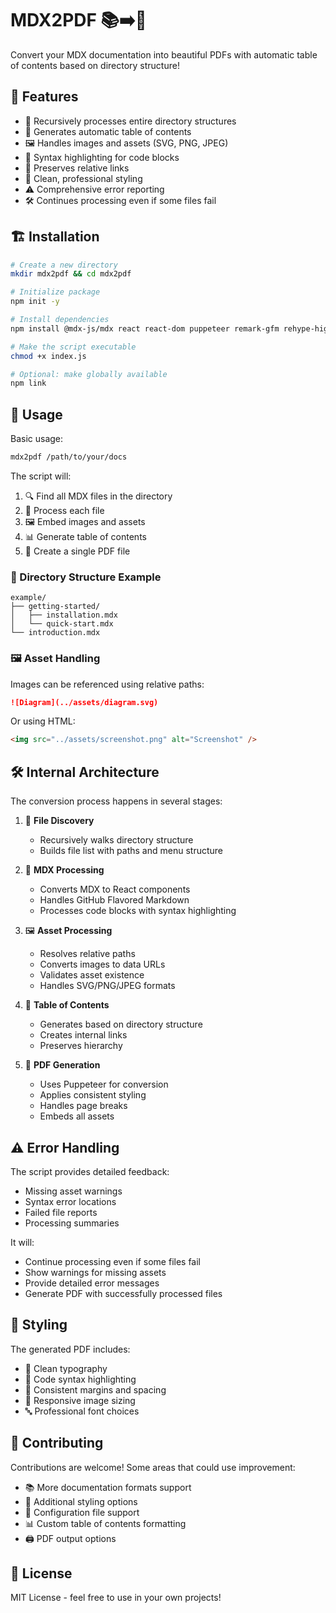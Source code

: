 # MDX2PDF 📚➡️📄

Convert your MDX documentation into beautiful PDFs with automatic table of contents based on directory structure!

## 🚀 Features

- 📁 Recursively processes entire directory structures
- 📑 Generates automatic table of contents
- 🖼️ Handles images and assets (SVG, PNG, JPEG)
- 🎨 Syntax highlighting for code blocks
- 🔗 Preserves relative links
- 💅 Clean, professional styling
- ⚠️ Comprehensive error reporting
- 🛠️ Continues processing even if some files fail

## 🏗️ Installation

```bash
# Create a new directory
mkdir mdx2pdf && cd mdx2pdf

# Initialize package
npm init -y

# Install dependencies
npm install @mdx-js/mdx react react-dom puppeteer remark-gfm rehype-highlight

# Make the script executable
chmod +x index.js

# Optional: make globally available
npm link
```

## 📖 Usage

Basic usage:

```bash
mdx2pdf /path/to/your/docs
```

The script will:

1. 🔍 Find all MDX files in the directory
2. 📝 Process each file
3. 🖼️ Embed images and assets
4. 📊 Generate table of contents
5. 📄 Create a single PDF file

### 📁 Directory Structure Example

```
example/
├── getting-started/
│   ├── installation.mdx
│   └── quick-start.mdx
└── introduction.mdx
```

### 🖼️ Asset Handling

Images can be referenced using relative paths:

```markdown
![Diagram](../assets/diagram.svg)
```

Or using HTML:

```html
<img src="../assets/screenshot.png" alt="Screenshot" />
```

## 🛠️ Internal Architecture

The conversion process happens in several stages:

1. 📁 **File Discovery**

   - Recursively walks directory structure
   - Builds file list with paths and menu structure

2. 🔄 **MDX Processing**

   - Converts MDX to React components
   - Handles GitHub Flavored Markdown
   - Processes code blocks with syntax highlighting

3. 🖼️ **Asset Processing**

   - Resolves relative paths
   - Converts images to data URLs
   - Validates asset existence
   - Handles SVG/PNG/JPEG formats

4. 📑 **Table of Contents**

   - Generates based on directory structure
   - Creates internal links
   - Preserves hierarchy

5. 📄 **PDF Generation**
   - Uses Puppeteer for conversion
   - Applies consistent styling
   - Handles page breaks
   - Embeds all assets

## ⚠️ Error Handling

The script provides detailed feedback:

- Missing asset warnings
- Syntax error locations
- Failed file reports
- Processing summaries

It will:

- Continue processing even if some files fail
- Show warnings for missing assets
- Provide detailed error messages
- Generate PDF with successfully processed files

## 🎨 Styling

The generated PDF includes:

- 📝 Clean typography
- 🎨 Code syntax highlighting
- 📏 Consistent margins and spacing
- 📱 Responsive image sizing
- 🔤 Professional font choices

## 🤝 Contributing

Contributions are welcome! Some areas that could use improvement:

- 📚 More documentation formats support
- 🎨 Additional styling options
- 🔧 Configuration file support
- 📊 Custom table of contents formatting
- 🖨️ PDF output options

## 📄 License

MIT License - feel free to use in your own projects!
